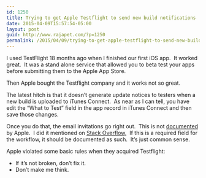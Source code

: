 ```yaml
---
id: 1250
title: Trying to get Apple Testflight to send new build notifications
date: 2015-04-09T15:57:54-05:00
layout: post
guid: http://www.rajapet.com/?p=1250
permalink: /2015/04/09/trying-to-get-apple-testflight-to-send-new-build-notifications/
---
```

I used TestFlight 18 months ago when I finished our first iOS app.  It worked great.  It was a stand alone service that allowed you to beta test your apps before submitting them to the Apple App Store.

Then Apple bought the Testflight company and it works not so great.

The latest hitch is that it doesn&#8217;t generate update notices to testers when a new build is uploaded to iTunes Connect.  As near as I can tell, you have edit the &#8220;What to Test&#8221; field in the app record in iTunes Connect and then save those changes.

Once you do that, the email invitations go right out.  This is not [documented](https://developer.apple.com/library/prerelease/ios/documentation/LanguagesUtilities/Conceptual/iTunesConnect_Guide/Chapters/BetaTestingTheApp.html) by Apple.  I did it mentioned on [Stack Overflow,](http://stackoverflow.com/a/27150153)  If this is a required field for the workflow, it should be documented as such.  It&#8217;s just common sense.

Apple violated some basic rules when they acquired Testflight:

  * If it&#8217;s not broken, don&#8217;t fix it.
  * Don&#8217;t make me think.